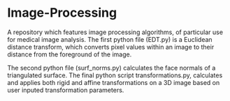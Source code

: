 # Image-Processing
A repository which features image processing algorithms, of particular use for medical image analysis. The first python file (EDT.py) is a Euclidean distance transform, which converts pixel values within an image to their distance from the foreground of the image. 

The second python file (surf_norms.py) calculates the face normals of a triangulated surface. The final python script transformations.py, calculates and applies both rigid and affine transformations on a 3D image based on user inputed transformation parameters. 

